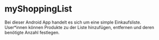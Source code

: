 # myShoppingList

Bei dieser Android App handelt es sich um eine simple Einkaufsliste.  
User\*innen können Produkte zu der Liste hinzufügen, entfernen und deren benötigte Anzahl festlegen.
